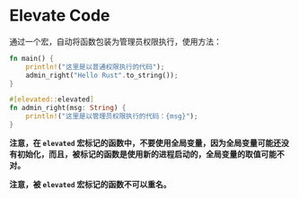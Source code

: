 # Elevate Code

通过一个宏，自动将函数包装为管理员权限执行，使用方法：

```rust
fn main() {
    println!("这里是以普通权限执行的代码");
    admin_right("Hello Rust".to_string());
}

#[elevated::elevated]
fn admin_right(msg: String) {
    println!("这里是以管理员权限执行的代码：{msg}");
}
```

**注意，在 `elevated` 宏标记的函数中，不要使用全局变量，因为全局变量可能还没有初始化，而且，被标记的函数是使用新的进程启动的，全局变量的取值可能不对。**

**注意，被 `elevated` 宏标记的函数不可以重名。**
